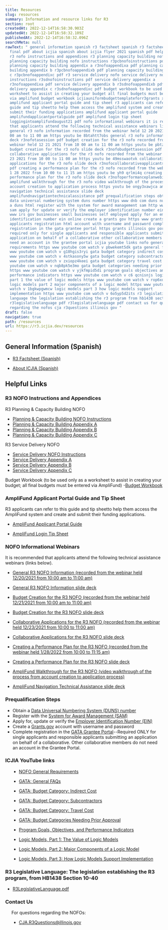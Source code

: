 ```yaml
---
title: Resources
slug: resources
summary: Information and resource links for R3
section: root
createdAt: 2022-12-14T16:58:30.903Z
updatedAt: 2022-12-14T16:58:32.109Z
publishedAt: 2022-12-14T16:58:32.096Z
searchMeta: null
rawText: " general information spanish r3 factsheet spanish r3 factsheet spanish
  final pdf about icjia spanish about icjia flyer 2021 spanish pdf helpful links
  r3 nofo instructions and appendices r3 planning capacity building nofo
  planning capacity building nofo instructions r3pcbnofoinstructions pdf
  planning capacity building appendix a r3nofoappendixa pdf planning capacity
  building appendix b r3pcbnofoappendixb pdf planning capacity building appendix
  c r3pcbnofoappendixc pdf r3 service delivery nofo service delivery nofo
  instructions r3sdnofoinstructions pdf service delivery appendix a
  r3nofoappendixa pdf service delivery appendix b r3sdnofoappendixb pdf service
  delivery appendix c r3sdnofoappendixc pdf budget workbook to be used only as a
  worksheet to assist in creating your budget all final budgets must be entered
  via amplifund budget workbook icjiauniformbudgettemplateforr3grants xlsx
  amplifund applicant portal guide and tip sheet r3 applicants can refer to this
  guide and tip sheetto help them access the amplifund system and create and
  submit their funding applications amplifund applicant portal guide
  amplifundapplicantportalguide pdf amplifund login tip sheet
  loggingintoamplifundaugust21 pdf nofo informational webinars it is recommended
  that applicants attend the following technical assistance webinars links below
  general r3 nofo information recorded from the webinar held 12 20 2021 from 10
  00 am to 11 00 am https youtu be 8btahtt7obs general r3 nofo information slide
  deck r3nofotasession pdf budget creation for the r3 nofo recorded from the
  webinar held 12 21 2021 from 10 00 am to 11 00 am https youtu be pbtzv51o9b0
  budget creation for the r3 nofo slide deck r3nofobudgettasession pdf
  collaborative applications for the r3 nofo recorded from the webinar held 12
  23 2021 from 10 00 to 11 00 am https youtu be 49msswaotvk collaborative
  applications for the r3 nofo slide deck r3nofocollaborativeapplicantstasession
  pdf creating a performance plan for the r3 nofo recorded from the webinar held
  1 28 2022 from 10 00 to 11 15 am https youtu be yh9 qrlmi4q creating a
  performance plan for the r3 nofo slide deck r3nofoperformanceplanwebinar pdf
  amplifund walkthrough for the r3 nofo video walkthrough of the process from
  account creation to application process https youtu be ongy3xawjca amplifund
  navigation technical assistance slide deck
  amplifundnavigationtechnicalassistance pdf prequalification steps obtain a
  data universal numbering system duns number https www dnb com duns number get
  a duns html register with the system for award management sam http www sam gov
  sam apply for update or verify the employer identification number ein https
  www irs gov businesses small businesses self employed apply for an employer
  identification number ein online create a grants gov https www grants gov
  applicants registration html account with username and password complete
  registration in the gata grantee portal https grants illinois gov portal
  required only for single applicants and responsible applicants submitting an
  application on behalf of a collaborative other collaborative members do not
  need an account in the grantee portal icjia youtube links nofo general
  requirements https www youtube com watch v pbwekemt5dk gata general faqs https
  www youtube com watch v g18hgis3ryi gata budget category indirect cost https
  www youtube com watch v 4stkasony5w gata budget category subcontractors https
  www youtube com watch v zxiopz4keei gata budget category travel cost https www
  youtube com watch v nqb8pk5e3mo gata budget categories needing prior approval
  https www youtube com watch v yjkfmpid5di program goals objectives and
  performance indicators https www youtube com watch v c6 qcnisnjs logic models
  part 1 the value of logic models https www youtube com watch v rop6xoea nq
  logic models part 2 major components of a logic model https www youtube com
  watch v 1bgkwpgwmcw logic models part 3 how logic models support
  implementation https www youtube com watch v 6o5yp5d2its r3 legislative
  language the legislation establishing the r3 program from hb1438 section 10 40
  r3legislativelanguage pdf r3legislativelanguage pdf contact us for questions
  regarding the nofos cja r3questions illinois gov "
draft: false
navigation: true
path: /resources
url: https://r3.icjia.dev/resources
---
```


## General Information (Spanish)

- [R3 Factsheet (Spanish)](R3_Factsheet_Spanish_Final.pdf)

- [About ICJIA (Spanish)](ABOUT_ICJIA_FLYER_2021_Spanish.pdf)

## Helpful Links

### R3 NOFO Instructions and Appendices

R3 Planning & Capacity Building NOFO

- [Planning & Capacity Building NOFO Instructions](R3PCBNOFOInstructions.pdf)
- [Planning & Capacity Building Appendix A](R3NOFOAppendixA.pdf)
- [Planning & Capacity Building Appendix B](R3PCBNOFOAppendixB.pdf)
- [Planning & Capacity Building Appendix C](R3PCBNOFOAppendixC.pdf)

R3 Service Delivery NOFO

- [Service Delivery NOFO Instructions](R3SDNOFOInstructions.pdf)
- [Service Delivery Appendix A](R3NOFOAppendixA.pdf)
- [Service Delivery Appendix B](R3SDNOFOAppendixB.pdf)
- [Service Delivery Appendix C](R3SDNOFOAppendixC.pdf)

Budget Workbook (to be used only as a worksheet to assist in creating your budget; all final budgets must be entered via AmpliFund) -[Budget Workbook](ICJIAUniformBudgetTemplateforR3Grants.xlsx)

### AmpliFund Applicant Portal Guide and Tip Sheet

R3 applicants can refer to this guide and tip sheetto help them access the AmpliFund system and create and submit their funding applications.

- [AmpliFund Applicant Portal Guide](AmpliFundApplicantPortalGuide.pdf)

- [AmpliFund Login Tip Sheet](LoggingIntoAmpliFundAugust21.pdf)

### NOFO Informational Webinars

It is recommended that applicants attend the following technical assistance webinars (links below).

- [General R3 NOFO Information (recorded from the webinar held 12/20/2021 from 10:00 am to 11:00 am)](https://youtu.be/8BtAHtt7OBs)
- [General R3 NOFO Information slide deck](R3NOFOTASession.pdf)

- [Budget Creation for the R3 NOFO (recorded from the webinar held 12/21/2021 from 10:00 am to 11:00 am)](https://youtu.be/PBtzv51O9B0)
- [Budget Creation for the R3 NOFO slide deck](R3NOFOBudgetTASession.pdf)

- [Collaborative Applications for the R3 NOFO (recorded from the webinar held 12/23/2021 from 10:00 to 11:00 am)](https://youtu.be/49MSSwAOTvk)
- [Collaborative Applications for the R3 NOFO slide deck](R3NOFOCollaborativeApplicantsTASession.pdf)

- [Creating a Performance Plan for the R3 NOFO (recorded from the webinar held 1/28/2022 from 10:00 to 11:15 am)](https://youtu.be/yH9_qRlMI4Q)
- [Creating a Performance Plan for the R3 NOFO slide deck](R3NOFOPerformancePlanWebinar.pdf)

- [AmpliFund Walkthrough for the R3 NOFO (video walkthrough of the process from account creation to application process)](https://youtu.be/ONGy3XawjCA)
- [AmpliFund Navigation Technical Assistance slide deck](AmpliFundNavigationTechnicalAssistance.pdf)

### Prequalification Steps

- Obtain a [Data Universal Numbering System (DUNS) number](https://www.dnb.com/duns-number/get-a-duns.html)
- Register with the [System for Award Management (SAM)](http://www.sam.gov/SAM/)
- Apply for, update or verify the [Employer Identification Number (EIN)](https://www.irs.gov/businesses/small-businesses-self-employed/apply-for-an-employer-identification-number-ein-online)
- Create a [Grants.gov](https://www.grants.gov/applicants/registration.html) account with username and password
- Complete registration in the [GATA Grantee Portal](https://grants.illinois.gov/portal/)--Required ONLY for single applicants and responsible applicants submitting an application on behalf of a collaborative. Other collaborative members do not need an account in the Grantee Portal.

### ICJIA YouTube links

<div style="margin-left: 20px">

- [NOFO General Requirements](https://www.youtube.com/watch?v=PBwekeMT5dk)

- [GATA: General FAQs](https://www.youtube.com/watch?v=g18hgiS3RYI)

- [GATA: Budget Category: Indirect Cost](https://www.youtube.com/watch?v=4stkASoNY5w)

- [GATA: Budget Category: Subcontractors](https://www.youtube.com/watch?v=zXIopZ4KeEI)

- [GATA: Budget Category: Travel Cost](https://www.youtube.com/watch?v=nQb8pK5e3Mo)

- [GATA: Budget Categories Needing Prior Approval](https://www.youtube.com/watch?v=YjkFmPid5DI)

- [Program Goals, Objectives, and Performance Indicators](https://www.youtube.com/watch?v=C6-qCnIsNjs)

- [Logic Models, Part 1: The Value of Logic Models](https://www.youtube.com/watch?v=rop6xoEA_NQ)

- [Logic Models, Part 2: Major Components of a Logic Model](https://www.youtube.com/watch?v=1bGkwPgwmcw)

- [Logic Models, Part 3: How Logic Models Support Implementation](https://www.youtube.com/watch?v=6O5YP5d2iTs)

</div>

### R3 Legislative Language: The legislation establishing the R3 program, from HB1438 Section 10-40

- [R3LegislativeLanguage.pdf](R3LegislativeLanguage.pdf)

### Contact Us

<div style="margin-left: 20px">

For questions regarding the NOFOs:

- CJA.R3Questions@illinois.gov

</div>
